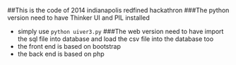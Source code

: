 ##This is the code of 2014 indianapolis redfined hackathron
###The python version need to have Thinker UI and PIL installed
- simply use `python uiver3.py`
###The web version need to have import the sql file into database and load the csv file into the database too
- the front end is based on bootstrap
- the back end is based on php



